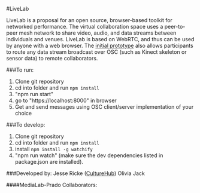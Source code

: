 #LiveLab

LiveLab is a proposal for an open source, browser-based toolkit for networked performance. The virtual collaboration space uses a peer-to-peer mesh network to share video, audio, and data streams between individuals and venues. LiveLab is based on WebRTC, and thus can be used by anyone with a web browser. The [initial prototype](https://ojack.github.io/LiveLab/public/) also allows participants to route any data stream broadcast over OSC (such as Kinect skeleton or sensor data) to remote collaborators.


###To run:
1. Clone git repository
2. cd into folder and run <code>npm install</code>
3. "npm run start"
4. go to "https://localhost:8000" in browser
5. Get and send messages using OSC client/server implementation of your choice

###To develop:
1. Clone git repository
2. cd into folder and run <code>npm install</code>
3. install <code>npm install -g watchify</code>
4. "npm run watch" (make sure the dev dependencies listed in package.json are installed).

###Developed by:
Jesse Ricke ([CultureHub](http://www.culturehub.org/))
Olivia Jack

####MediaLab-Prado Collaborators:

